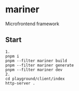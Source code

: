 # mariner
Microfrontend framework
## Start
```
1.
pnpm i
pnpm --filter mariner build
pnpm --filter mariner generate
pnpm --filter mariner dev
2.
cd playground/client/index
http-server .
```

